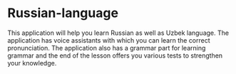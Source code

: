 # Russian-language
This application will help you learn Russian as well as Uzbek language. The application has voice assistants with which you can learn the correct pronunciation. The application also has a grammar part for learning grammar and the end of the lesson offers you various tests to strengthen your knowledge.
